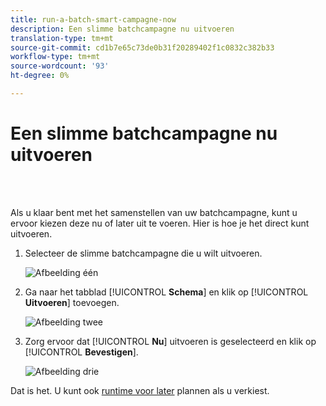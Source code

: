 ```yaml
---
title: run-a-batch-smart-campagne-now
description: Een slimme batchcampagne nu uitvoeren
translation-type: tm+mt
source-git-commit: cd1b7e65c73de0b31f20289402f1c0832c382b33
workflow-type: tm+mt
source-wordcount: '93'
ht-degree: 0%

---
```



# Een slimme batchcampagne nu uitvoeren

<br> 

Als u klaar bent met het samenstellen van uw batchcampagne, kunt u ervoor kiezen deze nu of later uit te voeren. Hier is hoe je het direct kunt uitvoeren.

1. Selecteer de slimme batchcampagne die u wilt uitvoeren.

   ![Afbeelding één](/help/sky/assets/smart-campaigns/run-a-batch-smart-campaign-now/run-a-batch-smart-campaign-now-1.png)

1. Ga naar het tabblad [!UICONTROL **Schema**] en klik op [!UICONTROL **Uitvoeren**] toevoegen.

   ![Afbeelding twee](/help/sky/assets/smart-campaigns/run-a-batch-smart-campaign-now/run-a-batch-smart-campaign-now-2.png)

1. Zorg ervoor dat [!UICONTROL **Nu**] uitvoeren is geselecteerd en klik op [!UICONTROL **Bevestigen**].

   ![Afbeelding drie](/help/sky/assets/smart-campaigns/run-a-batch-smart-campaign-now/run-a-batch-smart-campaign-now-3.png)

Dat is het. U kunt ook [runtime voor later](https://docs.marketo.com/display/DOCS/Schedule+a+Batch+Smart+Campaign+to+Run+Later) plannen als u verkiest.
